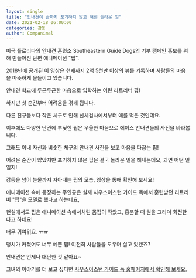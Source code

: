 ```yaml
---
layout: single
title: "안내견이 끝까지 포기하지 않고 해낸 놀라운 일"
date: 2021-02-18 06:00:00
categories: 감동
author: Companimal
---
```


미국 플로리다의 안내견 훈련소 Southeastern Guide Dogs의 기부 캠페인 홍보를 위해 만들어진 단편 애니메이션 "핍".

2018년에 공개된 이 영상은 현재까지 2억 5천만 이상의 뷰를 기록하며 사람들의 마음을 따뜻하게 물들이고 있습니다.

안내견 학교에 두근두근한 마음으로 입학하는 어린 리트리버 핍!

하지만 첫 순간부터 어려움을 겪게 됩니다.

다른 친구들보다 작은 체구로 인해 신체검사에서부터 애를 먹은 것인데요.

이후에도 다양한 난관에 부딪힌 핍은 우울한 마음으로 에이스 안내견들의 사진을 바라봅니다.

그래도 이내 자신과 비슷한 체구의 안내견 사진을 보고 마음을 다잡는 핍!

어려운 순간이 많았지만 포기하지 않은 핍은 결국 놀라운 일을 해내는데요, 과연 어떤 일일지!

감동을 넘어 눈물까지 자아내는 핍의 모습, 영상을 통해 확인해 보세요!

애니메이션 속에 등장하는 주인공은 실제 사우스이스턴 가이드 독에서 훈련받던 리트리버 "핍"을 모델로 했다고 하는데요,

현실에서도 핍은 애니메이션 속에서처럼 몸집이 작았고, 흥분할 때 원을 그리며 회전한다고 하네요!

너무 귀여워요. ㅠㅠ

덩치가 커졌어도 너무 예쁜 핍! 여전히 사람들을 도우며 살고 있겠죠?

안내견은 언제나 대단한 것 같아요~

그녀의 이야기를 더 보고 싶다면 [사우스이스턴 가이드 독 홈페이지에서 확인해 보세요.](https://www.guidedogs.org/blog/pip-update-may-2019/)
